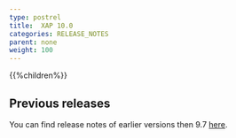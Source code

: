 ```yaml
---
type: postrel
title:  XAP 10.0
categories: RELEASE_NOTES
parent: none
weight: 100
---
```





{{%children%}}


## Previous releases

You can find release notes of earlier versions then 9.7 [here](http://wiki.gigaspaces.com/wiki/display/RN/GigaSpaces+Release+Notes).


